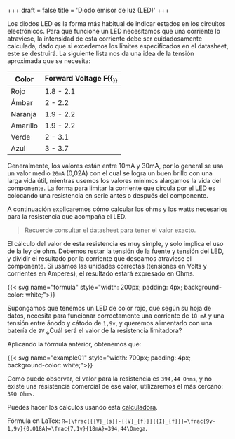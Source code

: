 +++
draft = false
title = 'Diodo emisor de luz (LED)'
+++

Los diodos LED es la forma más habitual de indicar estados en los circuitos electrónicos. Para que funcione un LED necesitamos que una corriente lo atraviese, la intensidad de esta corriente debe ser cuidadosamente calculada, dado que si excedemos los límites especificados en el datasheet, este se destruirá. La siguiente lista nos da una idea de la tensión aproximada que se necesita:

| Color    | Forward Voltage F{{<sub f>}} |
|----------|------------------------------|
| Rojo     | 1.8 - 2.1                    |
| Ámbar    | 2   - 2.2                    |
| Naranja  | 1.9 - 2.2                    |
| Amarillo | 1.9 - 2.2                    |
| Verde    | 2   - 3.1                    |
| Azul     | 3   - 3.7                    |

Generalmente, los valores están entre 10mA y 30mA, por lo general se usa un valor medio `20mA` (0,02A) con el cual se logra un buen brillo con una larga vida útil, mientras usemos los valores mínimos alargamos la vida del componente. La forma para limitar la corriente que circula por el LED es colocando una resistencia en serie antes o después del componente.

A continuación explicaremos cómo calcular los ohms y los watts necesarios para la resistencia que acompaña el LED.

> Recuerde consultar el datasheet para tener el valor exacto.

El cálculo del valor de esta resistencia es muy simple, y solo implica el uso de la ley de ohm. Debemos restar la tensión de la fuente y tensión del LED, y dividir el resultado por la corriente que deseamos atraviese el componente. Si usamos las unidades correctas (tensiones en Volts y corrientes en Amperes), el resultado estará expresado en Ohms.

{{< svg name="formula" style="width: 200px; padding: 4px; background-color: white;">}}

Supongamos que tenemos un LED de color rojo, que según su hoja de datos, necesita para funcionar correctamente una corriente de `18 mA` y una tensión entre ánodo y cátodo de `1,9v`, y queremos alimentarlo con una batería de `9V` ¿Cuál será el valor de la resistencia limitadora?

Aplicando la fórmula anterior, obtenemos que:

{{< svg name="example01" style="width: 700px; padding: 4px; background-color: white;">}}

Como puede observar, el valor para la resistencia es `394,44 Ohms`, y no existe una resistencia comercial de ese valor, utilizaremos el más cercano: `390 Ohms`.

Puedes hacer los calculos usando esta [calculadora](https://www.digikey.es/en/resources/conversion-calculators/conversion-calculator-led-series-resistor).

Fórmula en LaTex: `R={\frac{{{V}_{s}}-{{V}_{f}}}{{I}_{f}}}=\frac{9v-1,9v}{0.018A}=\frac{7,1v}{18mA}=394,44\Omega`.
